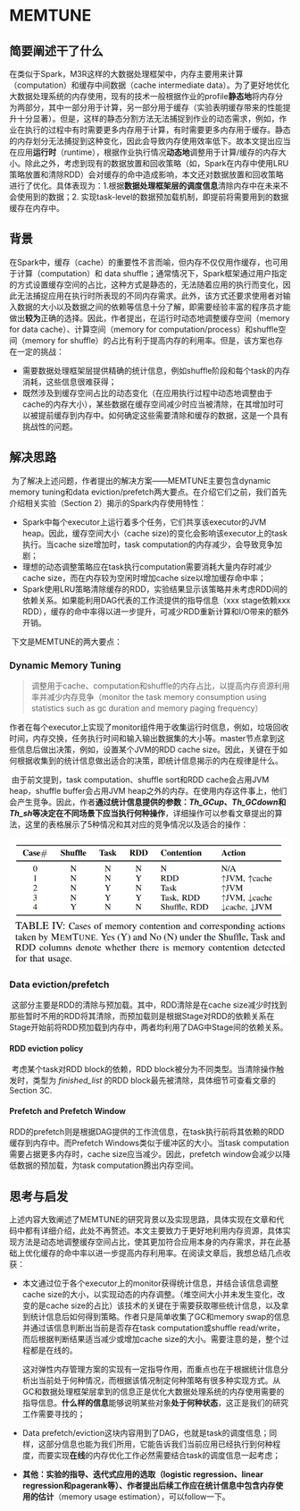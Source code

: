 # MEMTUNE

## 简要阐述干了什么

​	在类似于Spark，M3R这样的大数据处理框架中，内存主要用来计算（computation）和缓存中间数据（cache intermediate data）。为了更好地优化大数据处理系统的内存使用，现有的技术一般根据作业的profile**静态地**将内存分为两部分，其中一部分用于计算，另一部分用于缓存（实验表明缓存带来的性能提升十分显著）。但是，这样的静态分割方法无法捕捉到作业的动态需求，例如，作业在执行的过程中有时需要更多内存用于计算，有时需要更多内存用于缓存。静态的内存划分无法捕捉到这种变化，因此会导致内存使用效率低下。故本文提出应当在应用**运行时**（runtime），根据作业执行情况**动态地**调整用于计算/缓存的内存大小。除此之外，考虑到现有的数据放置和回收策略（如，Spark在内存中使用LRU策略放置和清除RDD）会对缓存的命中造成影响，本文还对数据放置和回收策略进行了优化。具体表现为：1.根据**数据处理框架层的调度信息**清除内存中在未来不会使用到的数据；2. 实现task-level的数据预加载机制，即提前将需要用到的数据缓存在内存中。

## 背景

​	在Spark中，缓存（cache）的重要性不言而喻，但内存不仅仅用作缓存，也可用于计算（computation）和 data shuffle；通常情况下，Spark框架通过用户指定的方式设置缓存空间的占比，这种方式是静态的，无法随着应用的执行而变化，因此无法捕捉应用在执行时所表现的不同内存需求。此外，该方式还要求使用者对输入数据的大小以及数据之间的依赖等信息十分了解，即需要经验丰富的程序员才能做出**较为**正确的选择。因此，作者提出，在运行时动态地调整缓存空间（memory for data cache）、计算空间（memory for computation/process）和shuffle空间（memory for shuffle）的占比有利于提高内存的利用率。但是，该方案也存在一定的挑战：

- 需要数据处理框架层提供精确的统计信息，例如shuffle阶段和每个task的内存消耗，这些信息很难获得；
- 既然涉及到缓存空间占比的动态变化（在应用执行过程中动态地调整由于cache的内存大小），某些数据在缓存空间减少时应当被清除，在其增加时可以被提前缓存到内存中。如何确定这些需要清除和缓存的数据，这是一个具有挑战性的问题。

## 解决思路

​	为了解决上述问题，作者提出的解决方案——MEMTUNE主要包含dynamic memory tuning和data eviction/prefetch两大要点。在介绍它们之前，我们首先介绍相关实验（Section 2）揭示的Spark内存使用特性：

- Spark中每个executor上运行着多个任务，它们共享该executor的JVM heap。因此，缓存空间大小（cache size)的变化会影响该executor上的task执行。当cache size增加时，task computation的内存减少，会导致竞争加剧；
- 理想的动态调整策略应在task执行computation需要消耗大量内存时减少cache size，而在内存较为空闲时增加cache size以增加缓存命中率；
- Spark使用LRU策略清除缓存的RDD，实验结果显示该策略并未考虑RDD间的依赖关系。如果能利用DAG代表的工作流提供的指导信息（xxx stage依赖xxx RDD），缓存的命中率得以进一步提升，可减少RDD重新计算和I/O带来的额外开销。

​	下文是MEMTUNE的两大要点：

### Dynamic Memory Tuning

> 调整用于cache、computation和shuffle的内存占比，以提高内存资源利用率并减少内存竞争（monitor the task memory consumption using statistics such as gc duration and memory paging frequency）

​	作者在每个executor上实现了monitor组件用于收集运行时信息，例如，垃圾回收时间，内存交换，任务执行时间和输入输出数据集的大小等。master节点拿到这些信息后做出决策，例如，设置某个JVM的RDD cache size。因此，关键在于如何根据收集到的统计信息做出适合的决策，即统计信息揭示的内在规律是什么。

​	由于前文提到，task computation、shuffle sort和RDD cache会占用JVM heap，shuffle buffer会占用JVM heap之外的内存。在使用内存这件事上，他们会产生竞争。因此，作者**通过统计信息提供的参数：*Th_GCup*、*Th_GCdown*和*Th_sh*等决定在不同场景下应当执行何种操作**，详细操作可以参看文章提出的算法，这里的表格展示了5种情况和其对应的竞争情况以及适合的操作：

![](./memtune.png)

### Data eviction/prefetch

​	这部分主要是RDD的清除与预加载。其中，RDD清除是在cache size减少时找到那些暂时不用的RDD将其清除，而预加载则是根据Stage对RDD的依赖关系在Stage开始前将RDD预加载到内存中，两者均利用了DAG中Stage间的依赖关系。

#### RDD eviction policy

​	考虑某个task对RDD block的依赖，RDD block被分为不同类型。当清除操作触发时，类型为 *finished_list* 的RDD block最先被清除，具体细节可查看文章的Section 3C.

#### Prefetch and Prefetch Window

​	RDD的prefetch则是根据DAG提供的工作流信息，在task执行前将其依赖的RDD缓存到内存中。而Prefetch Windows类似于缓冲区的大小。当task computation需要占据更多内存时，cache size应当减少。因此，prefetch window会减少以降低数据的预加载，为task computation腾出内存空间。

## 思考与启发

​	上述内容大致阐述了MEMTUNE的研究背景以及实现思路，具体实现在文章和代码中都有详细介绍，此处不再赘述。本文主要致力于更好地利用内存资源，具体实现方法是动态地调整缓存空间占比，使其更加符合应用本身的内存需求，并在此基础上优化缓存的命中率以进一步提高内存利用率。在阅读文章后，我想总结几点收获：

- 本文通过位于各个executor上的monitor获得统计信息，并结合该信息调整cache size的大小，以实现动态的内存调整。（堆空间大小并未发生变化，改变的是cache size的占比）该技术的关键在于需要获取哪些统计信息，以及拿到统计信息后如何得到策略。作者只是简单收集了GC和memory swap的信息并通过该信息判断出当前是否存在task computation或shuffle read/write，而后根据判断结果适当减少或增加cache size的大小。需要注意的是，整个过程都是在线的。

  这对弹性内存管理方案的实现有一定指导作用，而重点也在于根据统计信息分析出当前处于何种情况，而根据该情况制定何种策略有很多种实现方式。从GC和数据处理框架层拿到的信息正是优化大数据处理系统的内存使用需要的指导信息。**什么样的信息**能够说明某些对象**处于何种状态**，这正是我们的研究工作需要寻找的；

- Data prefetch/eviction这块内容用到了DAG，也就是task的调度信息；同样，这部分信息也能为我们所用，它能告诉我们当前应用已经执行到何种程度，而要实现**在线**的内存优化工作必然需要结合task的调度信息一起考虑；

- **其他：**实验的指导、迭代式应用的选取（logistic regression、linear regression和pagerank等）、作者提出后续工作应在统计信息中包含**内存使用的估计**（memory usage estimation），可以follow一下。